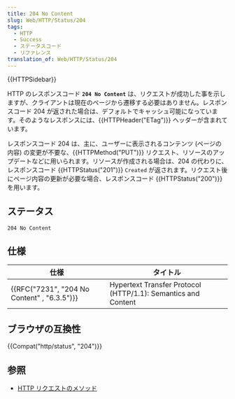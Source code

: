 ```yaml
---
title: 204 No Content
slug: Web/HTTP/Status/204
tags:
  - HTTP
  - Success
  - ステータスコード
  - リファレンス
translation_of: Web/HTTP/Status/204
---
```

{{HTTPSidebar}}

HTTP のレスポンスコード **`204 No Content`** は、リクエストが成功した事を示しますが、クライアントは現在のページから遷移する必要はありません。レスポンスコード 204 が返された場合は、デフォルトでキャッシュ可能になっています。そのようなレスポンスには、{{HTTPHeader("ETag")}} ヘッダーが含まれています。

レスポンスコード 204 は、主に、ユーザーに表示されるコンテンツ (ページの内容) の変更が不要な、{{HTTPMethod("PUT")}} リクエスト、リソースのアップデートなどに用いられます。リソースが作成される場合は、204 の代わりに、レスポンスコード {{HTTPStatus("201")}} `Created` が返されます。リクエスト後にページ内容の更新が必要な場合、レスポンスコード {{HTTPStatus("200")}} を用います。

## ステータス

```
204 No Content
```

## 仕様

| 仕様                                                     | タイトル                                                      |
| -------------------------------------------------------- | ------------------------------------------------------------- |
| {{RFC("7231", "204 No Content" , "6.3.5")}} | Hypertext Transfer Protocol (HTTP/1.1): Semantics and Content |

## ブラウザの互換性

{{Compat("http/status", "204")}}

## 参照

- [HTTP リクエストのメソッド](/ja/docs/Web/HTTP/Methods)

